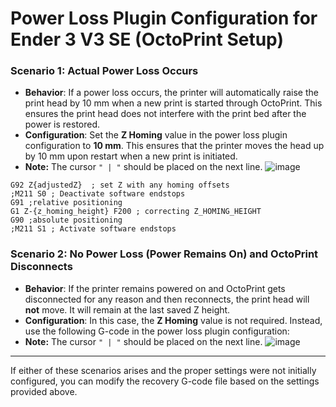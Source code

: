 # **Power Loss Plugin Configuration for Ender 3 V3 SE (OctoPrint Setup)**

### **Scenario 1: Actual Power Loss Occurs**
- **Behavior**: If a power loss occurs, the printer will automatically raise the print head by 10 mm when a new print is started through OctoPrint. This ensures the print head does not interfere with the print bed after the power is restored.
- **Configuration**: Set the **Z Homing** value in the power loss plugin configuration to **10 mm**. This ensures that the printer moves the head up by 10 mm upon restart when a new print is initiated.
- **Note:** The cursor `" | "` should be placed on the next line.
  ![image](https://github.com/user-attachments/assets/fab8bab8-1466-424e-9d6e-f849dc248d28)


```gcode
G92 Z{adjustedZ}  ; set Z with any homing offsets 
;M211 S0 ; Deactivate software endstops
G91 ;relative positioning
G1 Z-{z_homing_height} F200 ; correcting Z_HOMING_HEIGHT
G90 ;absolute positioning
;M211 S1 ; Activate software endstops
```




### **Scenario 2: No Power Loss (Power Remains On) and OctoPrint Disconnects**
- **Behavior**: If the printer remains powered on and OctoPrint gets disconnected for any reason and then reconnects, the print head will **not** move. It will remain at the last saved Z height.
- **Configuration**: In this case, the **Z Homing** value is not required. Instead, use the following G-code in the power loss plugin configuration:
- **Note:** The cursor `" | "` should be placed on the next line.
  ![image](https://github.com/user-attachments/assets/c3352fe0-159f-4844-b7b0-05f65c8047d0)
  




---

If either of these scenarios arises and the proper settings were not initially configured, you can modify the recovery G-code file based on the settings provided above.

